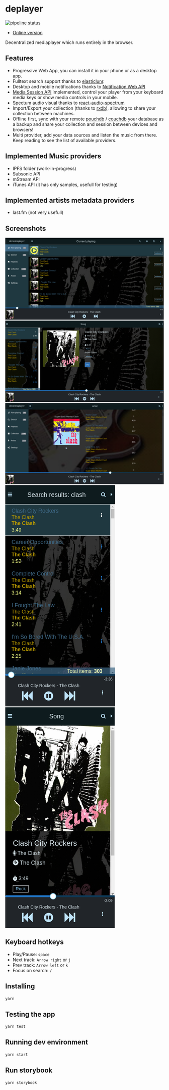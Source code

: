 # deplayer

[![pipeline status](https://gitlab.com/deplayer/deplayer/badges/master/pipeline.svg)](https://gitlab.com/deplayer/deplayer/commits/master)

* [Online version](http://deplayer.surge.sh/)

Decentralized mediaplayer which runs entirely in the browser.

## Features

* Progressive Web App, you can install it in your phone or as a desktop app.
* Fulltext search support thanks to [elasticlunr](https://elasticlunr.com/).
* Desktop and mobile notifications thanks to [Notification Web API](https://developer.mozilla.org/en-US/docs/Web/API/notification)
* [Media Session API](https://developers.google.com/web/updates/2017/02/media-session) implemented, control your player from your keyboard media keys or show media controls in your mobile.
* Spectum audio visual thanks to [react-audio-spectrum](https://github.com/hu-ke/react-audio-spectrum)
* Import/Export your collection (thanks to [rxdb][rxdb]), allowing to share your collection between machines.
* Offline first, sync with your remote [pouchdb](https://pouchdb.com/) / [couchdb](https://couchdb.apache.org/) your database as a backup and share your collection and session between devices and browsers!
* Multi provider, add your data sources and listen the music from there. Keep reading to see the list of available providers.

## Implemented Music providers

* IPFS folder (work-in-progress)
* Subsonic API
* mStream API
* iTunes API (it has only samples, usefull for testing)

## Implemented artists metadata providers

* last.fm (not very usefull)

## Screenshots

![playlist](img/playlist-desktop.png)
![song-view](img/song-view.png)
![artist-view](img/artist-view.png)
![playlist-mobile](img/playlist-mobile.png)
![song-view-mobile](img/song-view-mobile.png)

## Keyboard hotkeys

* Play/Pause: `space`
* Next track: `Arrow right` or `j`
* Prev track: `Arrow left` or `k`
* Focus on search: `/`

## Installing

```bash
yarn
```

## Testing the app

```bash
yarn test
```

## Running dev environment

```bash
yarn start
```

## Run storybook

```bash
yarn storybook
```

[rxdb]: https://rxdb.info
